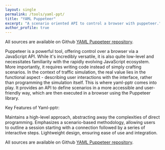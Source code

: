 ```yaml
---
layout: single
permalink: /tools/yaml-ppt/
title: "YAML Puppeteer"
excerpt: "A scenario oriented API to control a browser with puppeteer."
author_profile: true
---
```


All sources are available on Github [YAML Puppeteer repository][yaml-pptr-repository].

Puppeteer is a powerful tool, offering control over a browser via a JavaScript API. While it's incredibly versatile, it is also quite low-level and necessitates familiarity with the rapidly evolving JavaScript ecosystem. More importantly, it requires writing code instead of simply crafting scenarios. In the context of traffic simulation, the real value lies in the functional aspect - describing user interactions with the interface, rather than programming the simulation itself. This is where yaml-pptr comes into play. It provides an API to define scenarios in a more accessible and user-friendly way, which are then executed in a browser using the Puppeteer library.

Key Features of Yaml-pptr:

Maintains a high-level approach, abstracting away the complexities of direct programming.
Emphasizes a scenario-based methodology, allowing users to outline a session starting with a connection followed by a series of interactive steps.
Lightweight design, ensuring ease of use and integration.

All sources are available on Github [YAML Puppeteer repository][yaml-pptr-repository].

[yaml-pptr-repository]: https://github.com/Bloom-Perf/yaml-pptr